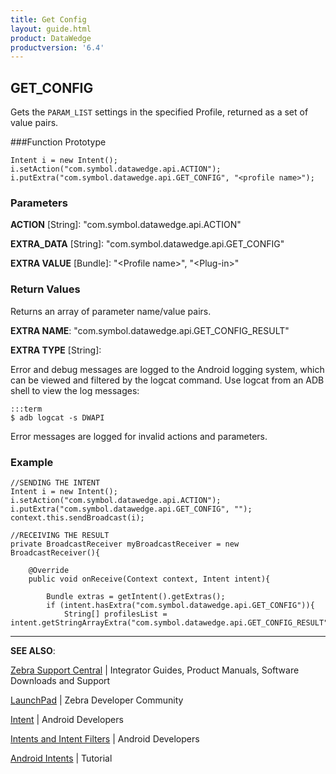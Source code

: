 ```yaml
---
title: Get Config  
layout: guide.html
product: DataWedge
productversion: '6.4'
---
```


## GET_CONFIG

Gets the `PARAM_LIST` settings in the specified Profile, returned as a set of value pairs. 

###Function Prototype

	Intent i = new Intent();
	i.setAction("com.symbol.datawedge.api.ACTION");
	i.putExtra("com.symbol.datawedge.api.GET_CONFIG", "<profile name>");

### Parameters

**ACTION** [String]: "com.symbol.datawedge.api.ACTION"

**EXTRA_DATA** [String]: "com.symbol.datawedge.api.GET_CONFIG"

**EXTRA VALUE** [Bundle]: "&lt;Profile name&gt;", "&lt;Plug-in&gt;"

### Return Values
Returns an array of parameter name/value pairs. 

**EXTRA NAME**: "com.symbol.datawedge.api.GET_CONFIG_RESULT" 

**EXTRA TYPE** [String]:

Error and debug messages are logged to the Android logging system, which can be viewed and filtered by the logcat command. Use logcat from an ADB shell to view the log messages:

	:::term
	$ adb logcat -s DWAPI

Error messages are logged for invalid actions and parameters.

### Example

	//SENDING THE INTENT
	Intent i = new Intent();
	i.setAction("com.symbol.datawedge.api.ACTION");
	i.putExtra("com.symbol.datawedge.api.GET_CONFIG", "");
	context.this.sendBroadcast(i);

	//RECEIVING THE RESULT
	private BroadcastReceiver myBroadcastReceiver = new BroadcastReceiver(){

		@Override
		public void onReceive(Context context, Intent intent){

			Bundle extras = getIntent().getExtras();
			if (intent.hasExtra("com.symbol.datawedge.api.GET_CONFIG")){
				String[] profilesList = intent.getStringArrayExtra("com.symbol.datawedge.api.GET_CONFIG_RESULT")

-----

**SEE ALSO**:

[Zebra Support Central](https://www.zebra.com/us/en/support-downloads.html) | Integrator Guides, Product Manuals, Software Downloads and Support

[LaunchPad](https://developer.zebra.com/welcome) | Zebra Developer Community

[Intent](https://developer.android.com/reference/android/content/Intent.html) | Android Developers

[Intents and Intent Filters](http://developer.android.com/guide/components/intents-filters.html) | Android Developers

[Android Intents](http://www.vogella.com/tutorials/AndroidIntent/article.html) | Tutorial
